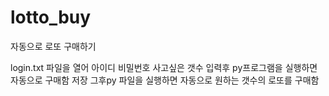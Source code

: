 # lotto_buy
자동으로 로또 구매하기

login.txt 파일을 열어
아이디
비밀번호
사고싶은 갯수 입력후 py프로그램을 실행하면 자동으로 구매함
저장
그후py 파일을 실행하면 자동으로 원하는 갯수의 로또를 구매함
